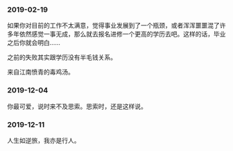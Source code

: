 



### 2019-02-19

如果你对目前的工作不太满意，觉得事业发展到了一个瓶颈，或者浑浑噩噩混了许多年依然感觉一事无成，那么就去报名进修一个更高的学历去吧。这样的话，毕业之后你就会明白……

之前的失败其实跟学历没有半毛钱关系。

来自江南愤青的毒鸡汤。


### 2019-12-04

你最可爱，说时来不及思索。思索时，还是这样说。

### 2019-12-11

人生如逆旅，我亦是行人。

